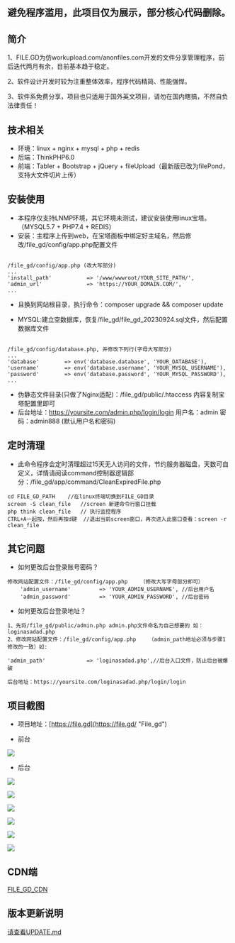 ## 避免程序滥用，此项目仅为展示，部分核心代码删除。



## 简介

1、FILE.GD为仿workupload.com/anonfiles.com开发的文件分享管理程序，前后迭代两月有余，目前基本趋于稳定。

2、软件设计开发时较为注重整体效率，程序代码精简、性能强悍。

3、软件系免费分享，项目也只适用于国外英文项目，请勿在国内瞎搞，不然自负法律责任！  
  



## 技术相关

* 环境：linux + nginx + mysql + php + redis
* 后端：ThinkPHP6.0
* 前端：Tabler + Bootstrap + jQuery + fileUpload（最新版已改为filePond，支持大文件切片上传）

## 安装使用

* 本程序仅支持LNMP环境，其它环境未测试，建议安装使用linux宝塔。（MYSQL5.7 + PHP7.4 + REDIS）
* 安装：主程序上传到web，在宝塔面板中绑定好主域名，然后修改/file_gd/config/app.php配置文件 

~~~

/file_gd/config/app.php (改大写部分)
...
'install_path'           => '/www/wwwroot/YOUR_SITE_PATH/',  
'admin_url'              => 'https://YOUR_DOMAIN.COM/', 
...
~~~

* 且换到网站根目录，执行命令：composer upgrade && composer update






* MYSQL:建立空数据库，恢复/file_gd/file_gd_20230924.sql文件，然后配置数据库文件
~~~

/file_gd/config/database.php, 并修改下列行(字母大写部分)
...
'database'        => env('database.database', 'YOUR_DATABASE'),
'username'        => env('database.username', 'YOUR_MYSQL_USERNAME'),
'password'        => env('database.password', 'YOUR_MYSQL_PASSWORD'),
...
~~~

* 伪静态文件目录(只做了Nginx适配)：/file_gd/public/.htaccess  内容复制宝塔配置里即可
* 后台地址：https://yoursite.com/admin.php/login/login  用户名：admin  密码：admin888 (默认用户名和密码)

## 定时清理

* 此命令程序会定时清理超过15天无人访问的文件，节约服务器磁盘，天数可自定义，详情请阅读command控制器逻辑部分：/file_gd/app/command/CleanExpiredFile.php

~~~
cd FILE_GD_PATH    //在linux终端切换到FILE_GD目录
screen -S clean_file   //screen 新建命令行窗口挂载
php think clean_file   // 执行监控程序
CTRL+A一起按，然后再按d键  //退出当前screen窗口，再次进入此窗口查看：screen -r clean_file
~~~


## 其它问题

* 如何更改后台登录账号密码？
~~~
修改网站配置文件：/file_gd/config/app.php    （修改大写字母部分即可）
    'admin_username'         => 'YOUR_ADMIN_USERNAME', //后台用户名
    'admin_password'         => 'YOUR_ADMIN_PASSWORD', //后台密码
~~~


* 如何更改后台登录地址？
~~~
1、先将/file_gd/public/admin.php admin.php文件命名为自己想要的 如：loginasadad.php
2、修改网站配置文件：/file_gd/config/app.php    （admin_path地址必须与步骤1修改的一致）如:

'admin_path'             => 'loginasadad.php',//后台入口文件，防止后台被爆破

后台地址：https://yoursite.com/loginasadad.php/login/login
~~~
  


## 项目截图
* 项目地址：[https://file.gd](https://file.gd/ "File_gd")  

* 前台    

![](/public/static/images/index.gif)   


* 后台  

![](/public/static/images/4.png)  

![](/public/static/images/8.png)  

![](/public/static/images/9.png)  

![](/public/static/images/5.png)  

![](/public/static/images/6.png)  

![](/public/static/images/7.png)  

  


## CDN端
[FILE_GD_CDN](https://github.com/PHPCODE123/file_gd_cdn "FILE_GD_CDN")  


  
  
## 版本更新说明

[请查看UPDATE.md](https://github.com/PHPCODE123/file_gd/blob/master/UPDATE.md "UPDATE")



